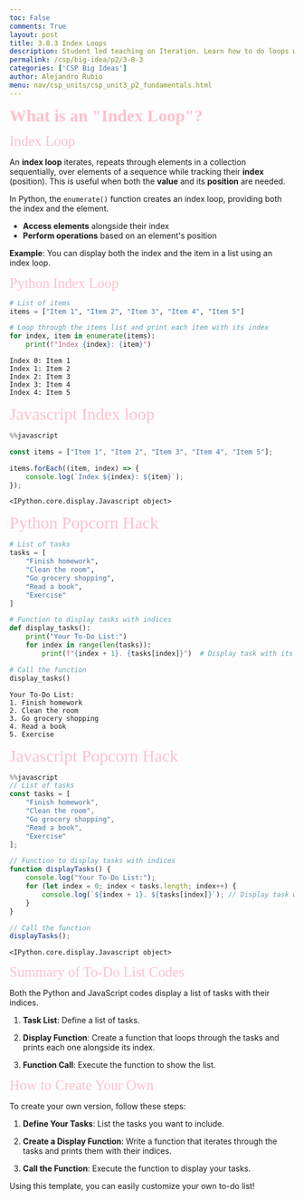 ```yaml
---
toc: False
comments: True
layout: post
title: 3.8.3 Index Loops
description: Student led teaching on Iteration. Learn how to do loops with Java and Python.
permalink: /csp/big-idea/p2/3-8-3
categories: ['CSP Big Ideas']
author: Alejandro Rubio
menu: nav/csp_units/csp_unit3_p2_fundamentals.html
---
```


<span style="color: pink; font-size: 30px; font-family: 'Times New Roman';"> **What is an "Index Loop"?** </span>

<span style="color: pink; font-size: 25px; font-family: 'Times New Roman';"> Index Loop </span>

An **index loop** iterates, repeats through elements in a collection sequentially, over elements of a sequence while tracking their **index** (position). This is useful when both the **value** and its **position** are needed.

In Python, the `enumerate()` function creates an index loop, providing both the index and the element.

- **Access elements** alongside their index
- **Perform operations** based on an element's position

**Example**: You can display both the index and the item in a list using an index loop.


<span style="color: pink; font-size: 25px; font-family: 'Times New Roman';">  Python Index Loop </span>


```python
# List of items
items = ["Item 1", "Item 2", "Item 3", "Item 4", "Item 5"]

# Loop through the items list and print each item with its index
for index, item in enumerate(items):
    print(f"Index {index}: {item}")

```

    Index 0: Item 1
    Index 1: Item 2
    Index 2: Item 3
    Index 3: Item 4
    Index 4: Item 5


<span style="color: pink; font-size: 30px; font-family: 'Times New Roman';"> Javascript Index loop </span>


```javascript
%%javascript

const items = ["Item 1", "Item 2", "Item 3", "Item 4", "Item 5"];

items.forEach((item, index) => {
    console.log(`Index ${index}: ${item}`);
});

```


    <IPython.core.display.Javascript object>


<span style="color: pink; font-size: 30px; font-family: 'Times New Roman';">  Python Popcorn Hack </span>








```python
# List of tasks
tasks = [
    "Finish homework",
    "Clean the room",
    "Go grocery shopping",
    "Read a book",
    "Exercise"
]

# Function to display tasks with indices
def display_tasks():
    print("Your To-Do List:")
    for index in range(len(tasks)):
        print(f"{index + 1}. {tasks[index]}")  # Display task with its index

# Call the function
display_tasks()

```

    Your To-Do List:
    1. Finish homework
    2. Clean the room
    3. Go grocery shopping
    4. Read a book
    5. Exercise


<span style="color: pink; font-size: 30px; font-family: 'Times New Roman';"> Javascript Popcorn Hack </span>


```javascript
%%javascript
// List of tasks
const tasks = [
    "Finish homework",
    "Clean the room",
    "Go grocery shopping",
    "Read a book",
    "Exercise"
];

// Function to display tasks with indices
function displayTasks() {
    console.log("Your To-Do List:");
    for (let index = 0; index < tasks.length; index++) {
        console.log(`${index + 1}. ${tasks[index]}`); // Display task with its index
    }
}

// Call the function
displayTasks();
```


    <IPython.core.display.Javascript object>


<span style="color: pink; font-size: 25px; font-family: 'Times New Roman';">  Summary of To-Do List Codes </span>

Both the Python and JavaScript codes display a list of tasks with their indices.

1. **Task List**: Define a list of tasks.
   
2. **Display Function**: Create a function that loops through the tasks and prints each one alongside its index.

3. **Function Call**: Execute the function to show the list.

<span style="color: pink; font-size: 25px; font-family: 'Times New Roman';"> How to Create Your Own </span>

To create your own version, follow these steps:

1. **Define Your Tasks**: List the tasks you want to include.

2. **Create a Display Function**: Write a function that iterates through the tasks and prints them with their indices.

3. **Call the Function**: Execute the function to display your tasks.

Using this template, you can easily customize your own to-do list!

